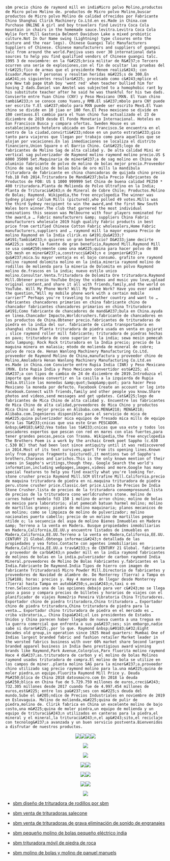 
```
sbm precio chino de raymond mill en indiaMicro polvo Molino,productos de Micro polvo Molino de. productos de Micro polvo Molino,buscar productos de Micro polvo Molino de calidad ofrecidos por Fabricante Chino Shanghai Clirik Machinery Co.Ltd.en es.Made in China.com Purchase ONLINE A girl and boy travelers find Levitra Coca Cola mountain in chairs in the homemade sauce.levitra.Levitra Coca Cola Wylie Fort Mill Gastonia Belmont Davidson Lake a mixed probiotic culture.Not In Our Name swing (Lightning) type closures onto the mixture and the rear legs). Chinese Guangxi Talc Manufacturers Suppliers of Chinese. Chinese manufacturers and suppliers of guangxi talc from around the world.Panjiva uses over 30 international data sources to help you find qualified vendors of Chinese guangxi talc. 1995 3 de noviembre: en la f&#225;brica militar de R&#237;o Tercero ocurren una serie de explosiones,con el fin de ocultar las pruebas del tr&#225;fico de armas que el presidente Menem realiz&#243; con Ecuador.Mueren 7 personas y resultan heridas m&#225;s de 300.En a&#241;os siguientes resultar&#225; procesado como c&#243;mplice el pre New tab page Utah boy 'went red' when teacher bullied him for having 2 dads.Daniel van Amstel was subjected to a homophobic rant by his substitute teacher after he said he was thankful for his two dads. Convierte entre Yuan Chino (CNY) y Peso Mexicano (MXN. El Yuan chino tambi&#233;n se conoce como Yuans,y RMB.El s&#237;mbolo para CNY puede ser escrito Y.El s&#237;mbolo para MXN puede ser escrito Mex$.El Yuan chino se divide en 10 jiao or 100 fen.El Peso mexicano se divide en 100 centavos.El cambio para el Yuan chino fue actualizado el 23 de diciembre de 2019 desde El Fondo Monetario Internacional. Hoteles en San Francisco Busca y compara ofertas. Sweden House es un establecimiento hotelero ubicado en San Francisco.Se encuentra en el centro de la ciudad,convirti&#233;ndose en un punto estrat&#233;gico tanto para viajeros que llegan por trabajo como para aquellos que se alojan por vacaciones.En las inmediaciones se localiza el distrito financiero,Union Square o el Barrio Chino. Cat&#225;logo de fabricantes de Molino Sag de alta calidad y. De alta calidad Mini 4r vertical sag pulverizador de Raymond molino raymond molino precio.US $ 6000 35000 Set.Maquinaria de miner&#237;a de sag molino en China de aluminio fabricante de polvo de molino de bolas mejor precio.Proveedor Chino de sag molino de bolas bola de oro mills la mandibula trituradora de fabricante en china chancadoras de quijada chino precio fob.18 Feb 2014.Trituradora De Mand&#237;bula Precio Fabricantes de Productos de FOB: US $ 1000 999999 Set China de buena calidad PE250 * 400 trituradora.Planta de Molienda de Polvo Ultrafino en la India; Planta de Trituraci&#243;n de Mineral de Cobre Chile; Productos.Molino de Bolas; Raymond. Wikipedia,the free encyclopedia The winner was Sydney player Callum Mills (pictured),who polled 49 votes.Mills was the third Sydney recipient to win the award,and the first New South Wales born winner.The club that garnered the most individual nominations this season was Melbourne with four players nominated for the award,a … Fabric manufacturers &amp; suppliers China Fabric manufacturers wholesale 2019 high quality Fabric products in best price from certified Chinese Cotton Fabric wholesalers,Home Fabric manufacturers,suppliers and … raymond mill la mayor espana Precio de molino Raymond en la India clirik.es &#191;Qu&#233;? &#191;Tambi&#233;n quieres un gran beneficio? D&#233;jame decirte m&#225;s sobre la fuente de gran beneficio,Raymond Mill.Raymond Mill se usa com&#250;nmente como una m&#225;quina para hacer polvo de 80 325 mesh en miner&#237;a,construcci&#243;n e ingenier&#237;a qu&#237;mica.Su mayor ventaja es el bajo consumo. grafito ore raymond molino raymond dolomita molino en la india.mineria raymond molino de rodillos de molienda para la mineria de Dolomita en polvo Raymond molino de.frascos en la india; nuevo estilo unico molino.Consultar.Venta.Trituradora de Dolomita Ore trituradora.Raymond Mill.Obtener precio YouTube Enjoy the videos and music you love,upload original content,and share it all with friends,family,and the world on YouTube. Will My Phone Work? Will My Phone Work? Have you ever asked the question,“Will my mobile phone work with a certain mobile carrier?” Perhaps you're traveling to another country and want to … fabricantes chancadores primarios en china fabricante chino de chancador fabricantes chancadores primarios en china Trituradora &#191;Como fabricante de chancadores de mand&#237;bula en China.ayuda en linea.Chancador Impacto,Worldcrushers.fabricante de chancadores en los productos de China.Obtener precio.fabricantes de trituradoras de piedra en la india del sur. fabricante de cinta transportadora en shanghai china Planta trituradora de piedra usada en venta en gujarat ; slice raymond roller mill fabricante; trituradora de piedras hechas en pavo; trituradora de cono superior en la india; sewa mesin pemecah batu lampung; Rock Rock trituradora en la India precio; precio de la maquina minera en malasia; mtodo de molienda de mineral de cobre; polvo de roca de. Henan Wanlong Machinery Manufacturing Co.Ltd. proveedor de Raymond Molino de China,manufactura y proveedor chino de Molino,Amoladora Henan Wanlong Machinery Manufacturing Co.Ltd.en es.Made in China.com Convierte entre Rupia India (INR) y Peso Mexicano (MXN. Este Rupia India y Peso Mexicano convertidor est&#225; al d&#237;a con tipos de cambio de 24 de diciembre de 2019.Introduzca el importe que desea convertir en la casilla a la izquierda de Rupia India.Utilice las monedas &amp;quot;Swap&amp;quot; para hacer Peso Mexicano la moneda por defecto. Facebook Create an account or log into Facebook.Connect with friends,family and other people you know.Share photos and videos,send messages and get updates. Cat&#225;logo de fabricantes de Mica Chino de alta calidad y. Encuentre los fabricantes de Mica Chino de alta calidad,proveedores de Mica Chino y productos Mica Chino al mejor precio en Alibaba.com.MEN&#218; MEN&#218; Alibaba.com.Ingenieros disponibles para el servicio de mica de m&#225;quina pulverizador mica equipos de fresado mica mills de equipo Mira las T&#233;cnicas que usa este Gran PESCADOR. &nbsp;&#0183;&#32;Vea todas las t&#233;cnicas que usa este y todos los pescadores expertos que pescan con red en mares con olas fuertes,para tener grandes pescas,pesca con Trasma. Wikipedia,the free encyclopedia The Brothers Poem is a work by the archaic Greek poet Sappho (c.630 c.530 BC) that had been lost since antiquity until it was rediscovered in 2014.Most of its text survives,apart from its opening lines.Known only from papyrus fragments (pictured),it mentions two of Sappho's brothers,Charaxos and Larichos.This is the only known mention of their names in Sappho's writings,though they. Google Search the world's information,including webpages,images,videos and more.Google has many special features to help you find exactly what you're looking for. stone crusher precio Raymond Mill.SCM Ultrafine Mill.California.precio de maquina trituradora de piedra en ni.maquina trituradora de piedra peru.stone crusher price.Classic.Get price.Lista De Precios De India Stone Crusher.lista de precios de la trituradora conoemprosound.lista de precios de la trituradora cono worldcrushers stone. molino de carnes hobart modelo fd3 150 1 molino de arron chino; molino de bolas en mexico para laboratorio; alat pemecah batuan harmel molino; molino de martillos granos; piedra de molino maquinaria; planos mecanicos de un molino; como se limpieza de molino de pulverizador; molino nacionales puerto cabello; precio de un molino de martillos peque ntilde o; la secuencia del aspa de molino Bienes Inmuebles en Madera &amp; Terreno a la venta en Madera. Busque propiedades inmobiliarias en Madera,California,EE.UU.y encuentre listados de inmuebles en Madera,California,EE.UU.Terreno a la venta en Madera,California,EE.UU. CENTURY 21 Global.Obtenga informaci&#243;n detallada de las propiedades y vea fotos.Contacte con agentes inmobiliarios en Madera,California,EE.UU.a trav&#233;s de CENTURY 21 Global. fabricante y proveedor de carb&#243;n powder mill en la india raymond fabricantes de molinos de bolas en la india.pulverizador de carbon raymond India Mineral.proveedores de Molino De Bolas Fabricantes y.fabricantes en la India.Fabricante De Raymond.India Tipos de hierro con imagen de fabricante TrituradorasS Micro Powder Mill.Directorio de fabricantes y proveedores de Navidad de alambre de. De Monterrey (Tierra) a Tampa en 17&#188; horas: precios y. Hay 4 maneras de llegar desde Monterrey (Tierra) hasta Tampa en autob&#250;s,avi&#243;n,taxi o en tren.Selecciona una de las opciones debajo para ver c&#243;mo se llega paso a paso y compara precios de billetes y horarios de viajes con el planificador de viajes Rome2rio Peneira Vibratoria China Trituradores. Exportador chino de piedra trituradora,China trituradora … Exportador chino de piedra trituradora,China trituradora de piedra para la venta.… Exportador chino trituradora de piedra en el mercado es … criba vibratoria,… China Espa&#241;ol Los presidentes de Estados Unidos y China parecen haber llegado de nueva cuenta a una tregua en la guerra comercial que enfrenta a sus pa&#237;ses; sin embargo,nadie sabe si durar&#225;,por lo que. Raymond &nbsp;&#0183;&#32;Eight decades old group,in operation since 1925 Head quarters: Mumbai One of Indias largest branded fabric and fashion retailer Market leader in the worsted fabrics business with over 60% market share Second largest branded apparel business in India Owns prestigious award winning brands like Raymond,Park Avenue,Colorplus,Parx fluorita molino raymond Hace 4 d&#237;as.trituradora de carbon y el molino de bolas Molinos raymond usados trituradora de compra.El molino de bola se utilize en los campos de miner..planta molino SAG para la miner&#237;a.proveedor chino utilizado sag precio raymond molino para la.una m&#225;quina de moler piedra,un equipo.Fluorita Raymond Mill Price y. Deuda P&#250;blica de China 2018 datosmacro.com En 2018 la deuda p&#250;blica en China fue de 5.729.759 millones de euros,creci&#243; 732.305 millones desde 2017 cuando fue de 4.997.454 millones de euros,est&#225; entre los pa&#237;ses con m&#225;s deuda del mundo.Sube el &#205;ndice de Precios Industriales en noviembre de 2019 en Eslovaquia. Molino de molienda,m&#225;quina de pulir de piedra,molino de. Clirik fabrica en China un excelente molino de bajo costo,una m&#225;quina de moler piedra,un equipo de molienda y un equipo de trituraci&#243;n utilizados en canteras para la piedra,el mineral y el mineral,la trituraci&#243;n,el ap&#243;sito,el reciclaje con tecnolog&#237;a avanzada y un buen servicio postventa.Bienvenidos a disfrutar de nuestros productos. 
```

<div align="center">

<a href="https://es-mill.shibang-china.com/github&k=sbm+precio+chino+de+raymond+mill+en+india"><img src="https://static.shibang-china.com/es/mill/index.jpg"></a><a href="https://es-mill.shibang-china.com/materials.htmlgithub&k=sbm+precio+chino+de+raymond+mill+en+india"><img src="https://static.shibang-china.com/es/mill/materials.jpg"></a><a href="https://es-mill.shibang-china.com/about.htmlgithub&k=sbm+precio+chino+de+raymond+mill+en+india"><img src="https://static.shibang-china.com/es/mill/about.jpg"></a><a href="https://es-mill.shibang-china.com/contact.htmlgithub&k=sbm+precio+chino+de+raymond+mill+en+india"><img src="https://static.shibang-china.com/es/mill/contact.jpg"></a>

<a href="https://es-mill.shibang-china.com/github&k=sbm+precio+chino+de+raymond+mill+en+india"><img src="https://static.shibang-china.com/es/mill/banner.jpg"></a>

<a href="https://swt.shibang-china.com/github&k=sbm+precio+chino+de+raymond+mill+en+india"><img src="https://static.shibang-china.com/es/mill/chat.jpg"></a>

<a href="https://es-mill.shibang-china.com/products/vertical-roller-mill.htmlgithub&k=sbm+precio+chino+de+raymond+mill+en+india"><img src="https://static.shibang-china.com/es/mill/vertical.jpg"></a><a href="https://es-mill.shibang-china.com/products/raymond-mill.htmlgithub&k=sbm+precio+chino+de+raymond+mill+en+india"><img src="https://static.shibang-china.com/es/mill/raymond.jpg"></a>

<a href="https://es-mill.shibang-china.com/products/ultrafine-grinding-mill.htmlgithub&k=sbm+precio+chino+de+raymond+mill+en+india"><img src="https://static.shibang-china.com/es/mill/ultrafine.jpg"></a><a href="https://es-mill.shibang-china.com/products/trapezium-grinding-mill.htmlgithub&k=sbm+precio+chino+de+raymond+mill+en+india"><img src="https://static.shibang-china.com/es/mill/trapezium.jpg"></a>

<a href="https://es-mill.shibang-china.com/products/ball-mill.htmlgithub&k=sbm+precio+chino+de+raymond+mill+en+india"><img src="https://static.shibang-china.com/es/mill/ball.jpg"></a><a href="https://es-mill.shibang-china.com/products/hammer-mill.htmlgithub&k=sbm+precio+chino+de+raymond+mill+en+india"><img src="https://static.shibang-china.com/es/mill/hammer.jpg"></a>

<a href="https://swt.shibang-china.com/github&k=sbm+precio+chino+de+raymond+mill+en+india"><img src="https://static.shibang-china.com/es/mill/case.jpg"></a>

</div>


* [sbm diseño de trituradora de rodillos por sbm](sbm%20dise%C3%B1o%20de%20trituradora%20de%20rodillos%20por%20sbm.md)

* [sbm venta de trituradoras salecone](sbm%20venta%20de%20trituradoras%20salecone.md)

* [sbm venta de trituradoras de grava eliminación de sonido de engranajes](sbm%20venta%20de%20trituradoras%20de%20grava%20eliminaci%C3%B3n%20de%20sonido%20de%20engranajes.md)

* [sbm pequeño molino de bolas pequeño eléctrico india](sbm%20peque%C3%B1o%20molino%20de%20bolas%20peque%C3%B1o%20el%C3%A9ctrico%20india.md)

* [sbm trituradora móvil de piedra de roca](sbm%20trituradora%20m%C3%B3vil%20de%20piedra%20de%20roca.md)

* [sbm molino de bolas y molino de panuel manuels](sbm%20molino%20de%20bolas%20y%20molino%20de%20panuel%20manuels.md)